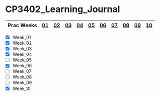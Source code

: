 # CP3402_Learning_Journal

| Prac Weeks | [01](./Week_01.md) | [02](./Week_02.md) | [03](./Week_03.md) | [04](./Week_04.md) | [05](./Week_05.md) | [06](./Week_06.md) | [07](./Week_07.md) | [08](./Week_08.md) | [09](./Week_09.md) | [10](./Final-Journal.md) |
| ---------- | -- | -- | -- | -- | -- | -- | -- | -- | -- | -- |

- [x] Week_01
- [x] Week_02
- [x] Week_03
- [x] Week_04
- [ ] Week_05
- [x] Week_06
- [ ] Week_07
- [ ] Week_08
- [ ] Week_09
- [x] Week_10
